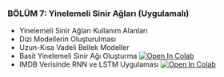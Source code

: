 ### BÖLÜM 7: Yinelemeli Sinir Ağları (Uygulamalı)

- Yinelemeli Sinir Ağları Kullanım Alanları
- Dizi Modellerin Oluşturulması
- Uzun-Kısa Vadeli Bellek Modeller
- Basit Yinelemeli Sinir Ağı Oluşturma [![Open In Colab](https://colab.research.google.com/assets/colab-badge.svg)](https://colab.research.google.com/github/ayyucekizrak/Keras_ile_Derin_Ogrenmeye_Giris/blob/master/Bölüm7/Basit_RNN.ipynb)
- IMDB Verisinde RNN ve LSTM Uygulaması [![Open In Colab](https://colab.research.google.com/assets/colab-badge.svg)](https://colab.research.google.com/github/ayyucekizrak/Keras_ile_Derin_Ogrenmeye_Giris/blob/master/Bölüm7/YİNELEMELİ_SİNİR_AĞI_İLE_IMDB_VERİSİ_ÖRNEĞİ.ipynb)
